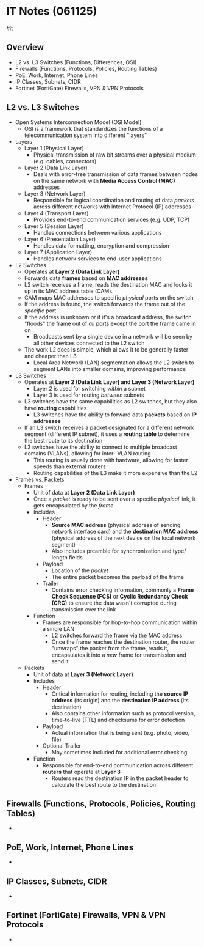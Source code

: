# IT Notes (061125)

#it

## Overview

- L2 vs. L3 Switches (Functions, Differences, OSI)
- Firewalls (Functions, Protocols, Policies, Routing Tables)
- PoE, Work, Internet, Phone Lines
- IP Classes, Subnets, CIDR
- Fortinet (FortiGate) Firewalls, VPN & VPN Protocols

## L2 vs. L3 Switches

- Open Systems Interconnection Model (OSI Model)
	- OSI is a framework that standardizes the functions of a telecommunication system into different "layers"
- Layers
	- Layer 1 (Physical Layer)
		- Physical transmission of raw bit streams over a physical medium (e.g. cables, connectors)
	- Layer 2 (Data Link Layer)
		- Deals with error-free transmission of data frames between nodes on the same network with **Media Access Control (MAC)** addresses
	- Layer 3 (Network Layer)
		- Responsible for logical coordination and routing of data *packets* across different networks with Internet Protocol (IP) addresses
	- Layer 4 (Transport Layer)
		- Provides end-to-end communication services (e.g. UDP, TCP)
	- Layer 5 (Session Layer)
		- Handles connections between various applications
	- Layer 6 (Presentation Layer)
		- Handles data formatting, encryption and compression
	- Layer 7 (Application Layer)
		- Handles network services to end-user applications
- L2 Switches
	- Operates at **Layer 2 (Data Link Layer)**
	- Forwards data **frames** based on **MAC addresses**
	- L2 switch receives a frame, reads the destination MAC and looks it up in its MAC address table (CAM). 
	- CAM maps MAC addresses to specific *physical* ports on the switch
	- If the address is found, the switch forwards the frame out of the *specific* port
	- If the address is unknown *or* if it's a broadcast address, the switch "floods" the frame out of *all* ports except the port the frame came in on 
		- Broadcasts sent by a single device in a network will be seen by all other devices connected to the L2 switch
	- The work L2 does is simple, which allows it to be generally faster and cheaper than L3
		- Local Area Network (LAN) segmentation allows the L2 switch to segment LANs into smaller domains, improving performance
- L3 Switches
	- Operates at **Layer 2 (Data Link Layer) and Layer 3 (Network Layer)**
		- Layer 2 is used for switching *within* a subnet
		- Layer 3 is used for routing *between* subnets
	- L3 switches have the same capabilities as L2 switches, but they also have **routing** capabilities
		- L3 switches have the ability to forward data **packets** based on **IP addresses**
	- If an L3 switch receives a packet designated for a different network segment (different IP subnet), it uses a **routing table** to determine the best route to its destination
	- L3 switches have the ability to connect to multiple broadcast domains (VLANs), allowing for inter- VLAN routing
		- This routing is usually done with hardware, allowing for faster speeds than external routers 
		- Routing capabilities of the L3 make it more expensive than the L2
- Frames vs. Packets
	- Frames
		- Unit of data at **Layer 2 (Data Link Layer)**
		- Once a *packet* is ready to be sent over a specific *physical* link, it gets encapsulated by the *frame*
		- Includes 
			- Header
				- **Source MAC address** (physical address of sending network interface card) and the **destination MAC address** (physical address of the next device on the local network segment)
				- Also includes preamble for synchronization and type/ length fields
			- Payload
				- Location of the *packet*
				- The entire packet becomes the payload of the frame
			- Trailer
				- Contains error checking information, commonly a **Frame Check Sequence (FCS)** or **Cyclic Redundancy Check (CRC)** to ensure the data wasn't corrupted during transmission over the link
		- Function
			- Frames are responsible for hop-to-hop communication within a single LAN
				- L2 switches forward the frame via the MAC address
				- Once the frame reaches the destination router, the router "unwraps" the packet from the frame, reads it, encapsulates it into a *new* frame for transmission and send it
	- Packets
		- Unit of data at **Layer 3 (Network Layer)**
		- Includes
			- Header
				- Critical information for routing, including the **source IP address** (its origin) and the **destination IP address** (its destination)
				- Also contains other information such as protocol version, time-to-live (TTL) and checksums for error detection
			- Payload
				- Actual information that is being sent (e.g. photo, video, file)
			- Optional Trailer
				- May sometimes included for additional error checking
		- Function
			- Responsible for end-to-end communication across different **routers** that operate at **Layer 3**
				- Routers read the destination IP in the packet header to calculate the best route to the destination 

## Firewalls (Functions, Protocols, Policies, Routing Tables)

- 

## PoE, Work, Internet, Phone Lines

  - 

## IP Classes, Subnets, CIDR

  - 

## Fortinet (FortiGate) Firewalls, VPN & VPN Protocols

- 